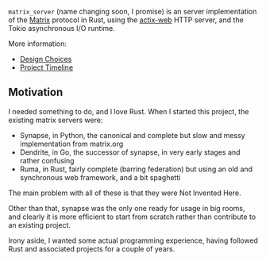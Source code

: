 `matrix_server` (name changing soon, I promise) is an server implementation of the
[Matrix](https://matrix.org) protocol in Rust, using the
[actix-web](https://github.com/actix/actix-web) HTTP server, and the Tokio asynchronous I/O
runtime.

More information:
 - [Design Choices](./design_choices.md)
 - [Project Timeline](./timeline.md)

## Motivation
I needed something to do, and I love Rust. When I started this project, the existing matrix servers
were:
 - Synapse, in Python, the canonical and complete but slow and messy implementation from matrix.org
 - Dendrite, in Go, the successor of synapse, in very early stages and rather confusing
 - Ruma, in Rust, fairly complete (barring federation) but using an old and synchronous web 
 framework, and a bit spaghetti

The main problem with all of these is that they were Not Invented Here.

Other than that, synapse was the only one ready for usage in big rooms, and clearly it is more
efficient to start from scratch rather than contribute to an existing project.

Irony aside, I wanted some actual programming experience, having followed Rust and associated
projects for a couple of years.
